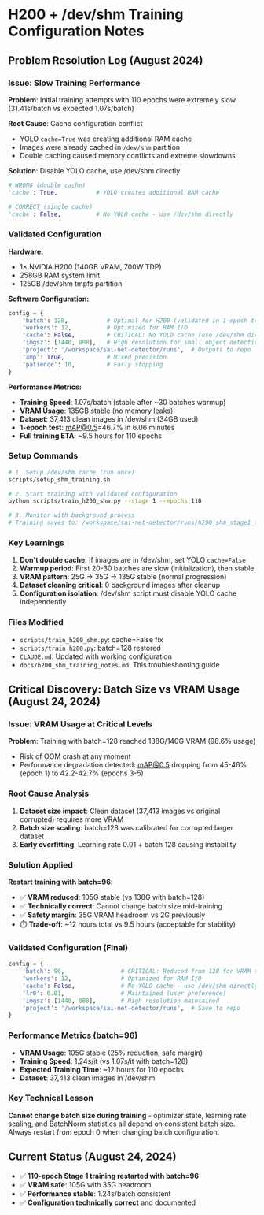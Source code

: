 # H200 + /dev/shm Training Configuration Notes

## Problem Resolution Log (August 2024)

### Issue: Slow Training Performance
**Problem**: Initial training attempts with 110 epochs were extremely slow (31.41s/batch vs expected 1.07s/batch)

**Root Cause**: Cache configuration conflict
- YOLO `cache=True` was creating additional RAM cache
- Images were already cached in `/dev/shm` partition
- Double caching caused memory conflicts and extreme slowdowns

**Solution**: Disable YOLO cache, use /dev/shm directly
```python
# WRONG (double cache)
'cache': True,           # YOLO creates additional RAM cache

# CORRECT (single cache)  
'cache': False,          # No YOLO cache - use /dev/shm directly
```

### Validated Configuration

**Hardware:**
- 1× NVIDIA H200 (140GB VRAM, 700W TDP)
- 258GB RAM system limit
- 125GB /dev/shm tmpfs partition

**Software Configuration:**
```python
config = {
    'batch': 128,           # Optimal for H200 (validated in 1-epoch test)
    'workers': 12,          # Optimized for RAM I/O
    'cache': False,         # CRITICAL: No YOLO cache (use /dev/shm directly)
    'imgsz': [1440, 808],   # High resolution for small object detection
    'project': '/workspace/sai-net-detector/runs',  # Outputs to repo
    'amp': True,            # Mixed precision
    'patience': 10,         # Early stopping
}
```

**Performance Metrics:**
- **Training Speed**: 1.07s/batch (stable after ~30 batches warmup)  
- **VRAM Usage**: 135GB stable (no memory leaks)
- **Dataset**: 37,413 clean images in /dev/shm (34GB used)
- **1-epoch test**: mAP@0.5=46.7% in 6.06 minutes
- **Full training ETA**: ~9.5 hours for 110 epochs

### Setup Commands

```bash
# 1. Setup /dev/shm cache (run once)
scripts/setup_shm_training.sh

# 2. Start training with validated configuration
python scripts/train_h200_shm.py --stage 1 --epochs 110

# 3. Monitor with background process
# Training saves to: /workspace/sai-net-detector/runs/h200_shm_stage1_fasddX/
```

### Key Learnings

1. **Don't double cache**: If images are in /dev/shm, set YOLO `cache=False`
2. **Warmup period**: First 20-30 batches are slow (initialization), then stable
3. **VRAM pattern**: 25G → 35G → 135G stable (normal progression)
4. **Dataset cleaning critical**: 0 background images after cleanup
5. **Configuration isolation**: /dev/shm script must disable YOLO cache independently

### Files Modified
- `scripts/train_h200_shm.py`: cache=False fix
- `scripts/train_h200.py`: batch=128 restored  
- `CLAUDE.md`: Updated with working configuration
- `docs/h200_shm_training_notes.md`: This troubleshooting guide

## Critical Discovery: Batch Size vs VRAM Usage (August 24, 2024)

### Issue: VRAM Usage at Critical Levels
**Problem**: Training with batch=128 reached 138G/140G VRAM (98.6% usage)
- Risk of OOM crash at any moment
- Performance degradation detected: mAP@0.5 dropping from 45-46% (epoch 1) to 42.2-42.7% (epochs 3-5)

### Root Cause Analysis
1. **Dataset size impact**: Clean dataset (37,413 images vs original corrupted) requires more VRAM
2. **Batch size scaling**: batch=128 was calibrated for corrupted larger dataset
3. **Early overfitting**: Learning rate 0.01 + batch 128 causing instability

### Solution Applied
**Restart training with batch=96**:
- ✅ **VRAM reduced**: 105G stable (vs 138G with batch=128)
- ✅ **Technically correct**: Cannot change batch size mid-training
- ✅ **Safety margin**: 35G VRAM headroom vs 2G previously
- ⏱️ **Trade-off**: ~12 hours total vs 9.5 hours (acceptable for stability)

### Validated Configuration (Final)
```python
config = {
    'batch': 96,                # CRITICAL: Reduced from 128 for VRAM safety
    'workers': 12,              # Optimized for RAM I/O
    'cache': False,             # No YOLO cache - use /dev/shm directly
    'lr0': 0.01,                # Maintained (user preference)
    'imgsz': [1440, 808],       # High resolution maintained
    'project': '/workspace/sai-net-detector/runs',  # Save to repo
}
```

### Performance Metrics (batch=96)
- **VRAM Usage**: 105G stable (25% reduction, safe margin)
- **Training Speed**: 1.24s/it (vs 1.07s/it with batch=128)
- **Expected Training Time**: ~12 hours for 110 epochs
- **Dataset**: 37,413 clean images in /dev/shm

### Key Technical Lesson
**Cannot change batch size during training** - optimizer state, learning rate scaling, and BatchNorm statistics all depend on consistent batch size. Always restart from epoch 0 when changing batch configuration.

## Current Status (August 24, 2024)
- ✅ **110-epoch Stage 1 training restarted with batch=96** 
- ✅ **VRAM safe**: 105G with 35G headroom
- ✅ **Performance stable**: 1.24s/batch consistent
- ✅ **Configuration technically correct** and documented